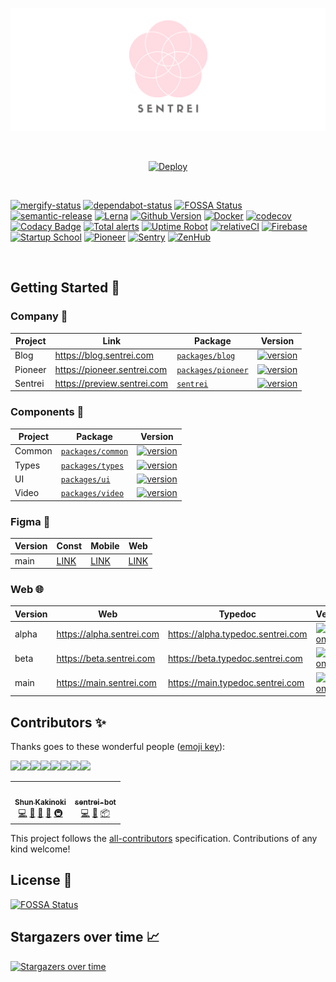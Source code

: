 <p align="center">
  <img src="assets/banner.png">
</p>

<br>

<p align="center">
    <a
      href="https://vercel.com/import/project?template=https://github.com/sentrei/sentrei"
    >
      <img src="https://vercel.com/button" alt="Deploy" />
    </a>
    <!-- <a><img src="assets/apple-store-badge.svg" width="300"></img></a>
    <a><img src="assets/google-play-badge.png" width="300"></img></a> -->
</p>

<br>

[![mergify-status](https://img.shields.io/endpoint.svg?url=https://gh.mergify.io/badges/sentrei/sentrei)](https://dashboard.mergify.io/installation/7539741/repositories)
[![dependabot-status](https://badgen.net/badge/Dependabot/enabled/green?icon=dependabot)](https://github.com/sentrei/sentrei/network/updates)
[![FOSSA Status](https://app.fossa.com/api/projects/custom%2B15457%2Fgithub.com%2Fsentrei%2Fsentrei.svg?type=shield)](https://app.fossa.com/projects/custom%2B15457%2Fgithub.com%2Fsentrei%2Fsentrei?ref=badge_shield)
[![semantic-release](https://img.shields.io/badge/%20%20%F0%9F%93%A6%F0%9F%9A%80-semantic--release-e10079.svg)](https://github.com/semantic-release/semantic-release)
[![Lerna](https://img.shields.io/badge/maintained%20with-lerna-cc00ff.svg)](https://lerna.js.org/)
[![Github Version](https://img.shields.io/github/v/tag/sentrei/sentrei)](https://github.com/sentrei/sentrei/releases)
[![Docker](https://img.shields.io/docker/pulls/sentrei/sentrei.svg)](https://hub.docker.com/repository/docker/sentrei/sentrei)
[![codecov](https://codecov.io/gh/sentrei/sentrei/branch/main/graph/badge.svg)](https://codecov.io/gh/sentrei/sentrei)
[![Codacy Badge](https://api.codacy.com/project/badge/Grade/33af9b285c934b3fa958d85c6638aefb)](https://www.codacy.com/gh/sentrei/sentrei?utm_source=github.com&utm_medium=referral&utm_content=sentrei/sentrei&utm_campaign=Badge_Grade)
[![Total alerts](https://img.shields.io/lgtm/alerts/g/sentrei/sentrei.svg?logo=lgtm&logoWidth=18)](https://lgtm.com/projects/g/sentrei/sentrei/alerts/)
[![Uptime Robot](https://img.shields.io/uptimerobot/ratio/m784815116-8a053f04f101965fe947849c)](https://uptimerobot.com/dashboard#784815116)
[![relativeCI](https://badges.relative-ci.com/badges/C976Uvwm2P3DB7ZwroUw?branch=main)](https://app.relative-ci.com/projects/C976Uvwm2P3DB7ZwroUw)
[![Firebase](https://img.shields.io/badge/developed%20with-firebase-green)](https://console.firebase.google.com/project/sentrei-main)
[![Startup School](https://img.shields.io/badge/see%20me%20on-Startup%20School-orange)](https://www.startupschool.org/companies/sentrei)
[![Pioneer](https://img.shields.io/badge/competing%20on-pioneer.app-yellow)](https://pioneer.app/join/shunkakinoki)
[![Sentry](https://img.shields.io/badge/hosted%20with-Sentry-red)](https://sentry.io/organizations/sentrei/projects/)
[![ZenHub](https://img.shields.io/badge/managed_with-ZenHub-5e60ba)](https://app.zenhub.com/workspace/o/sentrei/sentrei/boards)

<br>

## Getting Started 🚀

### Company 🏢

<!-- prettier-ignore-start -->
| Project | Link | Package | Version |
| ------- | ---- | ------- | ------- |
| Blog | https://blog.sentrei.com | [`packages/blog`](packages/blog) | [![version](https://img.shields.io/npm/v/@sentrei/blog/latest.svg?color=success)](https://www.npmjs.com/package/@sentrei/blog) |
| Pioneer | https://pioneer.sentrei.com | [`packages/pioneer`](packages/pioneer) | [![version](https://img.shields.io/npm/v/@sentrei/pioneer/latest.svg?color=success)](https://www.npmjs.com/package/@sentrei/sentrei) |
| Sentrei | https://preview.sentrei.com | [`sentrei`](package.json) | [![version](https://img.shields.io/npm/v/sentrei/latest.svg?color=success)](https://www.npmjs.com/package/sentrei) |
<!-- prettier-ignore-end -->

### Components 🧰

<!-- prettier-ignore-start -->
| Project | Package | Version |
| ------- | ------- | ------- |
| Common | [`packages/common`](packages/common) | [![version](https://img.shields.io/npm/v/@sentrei/common/latest.svg?color=success)](https://www.npmjs.com/package/@sentrei/common) |
| Types | [`packages/types`](packages/@types) | [![version](https://img.shields.io/npm/v/@sentrei/types/latest.svg?color=success)](https://www.npmjs.com/package/@sentrei/types) |
| UI | [`packages/ui`](packages/ui) | [![version](https://img.shields.io/npm/v/@sentrei/ui/latest.svg?color=success)](https://www.npmjs.com/package/@sentrei/ui) |
| Video | [`packages/video`](packages/video) | [![version](https://img.shields.io/npm/v/@sentrei/video/latest.svg?color=success)](https://www.npmjs.com/package/@sentrei/video) |
<!-- prettier-ignore-end -->

### Figma 💅

<!-- prettier-ignore-start -->
| Version | Const | Mobile | Web |
| ------- | ----- | ------ | --- |
| main | [LINK](https://www.figma.com/file/FcE7ACUUJAey0gspwpFN48/const) | [LINK](https://www.figma.com/file/0HJCBXV4H81774BKNzdTPs/mobile) | [LINK](https://www.figma.com/file/jHYqhmFQWXTUO1B0rcChya/web) |
<!-- prettier-ignore-end -->

### Web 🌐

<!-- prettier-ignore-start -->
| Version | Web | Typedoc | Version |
| ------- | --- | ------- | ------- |
| alpha | https://alpha.sentrei.com | https://alpha.typedoc.sentrei.com | [![version](https://img.shields.io/npm/v/@sentrei/web/alpha.svg?color=red)](https://www.npmjs.com/package/@sentrei/web) |
| beta | https://beta.sentrei.com | https://beta.typedoc.sentrei.com | [![version](https://img.shields.io/npm/v/@sentrei/web/beta.svg?color=blue)](https://www.npmjs.com/package/@sentrei/web) |
| main | https://main.sentrei.com | https://main.typedoc.sentrei.com | [![version](https://img.shields.io/npm/v/@sentrei/web/latest.svg?color=success)](https://www.npmjs.com/package/@sentrei/web) |
<!-- prettier-ignore-end -->

## Contributors ✨

Thanks goes to these wonderful people ([emoji key](https://allcontributors.org/docs/en/emoji-key)):

[![](https://sourcerer.io/fame/shunkakinoki/sentrei/sentrei/images/0)](https://sourcerer.io/fame/shunkakinoki/sentrei/sentrei/links/0)[![](https://sourcerer.io/fame/shunkakinoki/sentrei/sentrei/images/1)](https://sourcerer.io/fame/shunkakinoki/sentrei/sentrei/links/1)[![](https://sourcerer.io/fame/shunkakinoki/sentrei/sentrei/images/2)](https://sourcerer.io/fame/shunkakinoki/sentrei/sentrei/links/2)[![](https://sourcerer.io/fame/shunkakinoki/sentrei/sentrei/images/3)](https://sourcerer.io/fame/shunkakinoki/sentrei/sentrei/links/3)[![](https://sourcerer.io/fame/shunkakinoki/sentrei/sentrei/images/4)](https://sourcerer.io/fame/shunkakinoki/sentrei/sentrei/links/4)[![](https://sourcerer.io/fame/shunkakinoki/sentrei/sentrei/images/5)](https://sourcerer.io/fame/shunkakinoki/sentrei/sentrei/links/5)[![](https://sourcerer.io/fame/shunkakinoki/sentrei/sentrei/images/6)](https://sourcerer.io/fame/shunkakinoki/sentrei/sentrei/links/6)[![](https://sourcerer.io/fame/shunkakinoki/sentrei/sentrei/images/7)](https://sourcerer.io/fame/shunkakinoki/sentrei/sentrei/links/7)

<!-- ALL-CONTRIBUTORS-LIST:START - Do not remove or modify this section -->
<!-- prettier-ignore-start -->
<!-- markdownlint-disable -->
<table>
  <tr>
    <td align="center"><a href="https://www.shunkakinoki.com/"><img src="https://avatars0.githubusercontent.com/u/39187513?v=4" width="100px;" alt=""/><br /><sub><b>Shun Kakinoki</b></sub></a><br /><a href="https://github.com/sentrei/sentrei/commits?author=shunkakinoki" title="Code">💻</a> <a href="#projectManagement-shunkakinoki" title="Project Management">📆</a> <a href="#ideas-shunkakinoki" title="Ideas, Planning, & Feedback">🤔</a> <a href="#business-shunkakinoki" title="Business development">💼</a> <a href="#infra-shunkakinoki" title="Infrastructure (Hosting, Build-Tools, etc)">🚇</a></td>
    <td align="center"><a href="https://github.com/sentrei-bot"><img src="https://avatars2.githubusercontent.com/u/70007101?v=4" width="100px;" alt=""/><br /><sub><b>sentrei-bot</b></sub></a><br /><a href="https://github.com/sentrei/sentrei/commits?author=sentrei-bot" title="Code">💻</a> <a href="#maintenance-sentrei-bot" title="Maintenance">🚧</a> <a href="#platform-sentrei-bot" title="Packaging/porting to new platform">📦</a></td>
  </tr>
</table>

<!-- markdownlint-enable -->
<!-- prettier-ignore-end -->
<!-- ALL-CONTRIBUTORS-LIST:END -->

This project follows the [all-contributors](https://github.com/all-contributors/all-contributors) specification. Contributions of any kind welcome!

## License 📃

[![FOSSA Status](https://app.fossa.com/api/projects/custom%2B15457%2Fgithub.com%2Fsentrei%2Fsentrei.svg?type=large)](https://app.fossa.com/projects/custom%2B15457%2Fgithub.com%2Fsentrei%2Fsentrei?ref=badge_large)

## Stargazers over time 📈

[![Stargazers over time](https://starchart.cc/sentrei/sentrei.svg)](https://starchart.cc/sentrei/sentrei)
